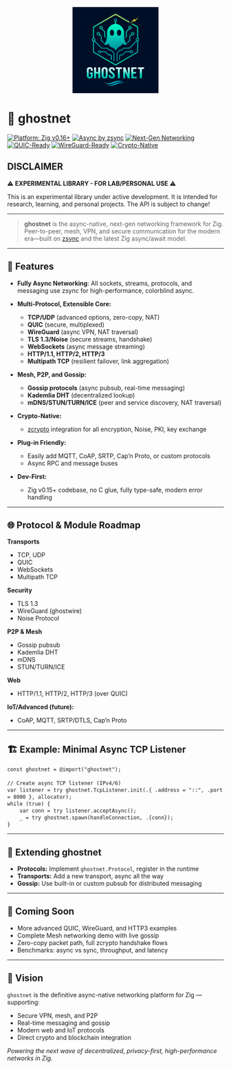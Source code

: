 <div align="center">
  <img src="assets/icons/ghostnet.png" alt="ghostnet logo" width="200">
</div>

# 👻 ghostnet

[![Platform: Zig v0.16+](https://img.shields.io/badge/zig-v0.16%2B-f7a41d?logo=zig\&logoColor=white)](https://ziglang.org/)
[![Async by zsync](https://img.shields.io/badge/async-zsync%20runtime-blue?logo=zig\&logoColor=white)](https://github.com/ghostkellz/zsync)
[![Next-Gen Networking](https://img.shields.io/badge/next--gen-networking-informational)]()
[![QUIC-Ready](https://img.shields.io/badge/transport-QUIC-green?logo=quic)]()
[![WireGuard-Ready](https://img.shields.io/badge/vpn-wireguard-critical)]()
[![Crypto-Native](https://img.shields.io/badge/crypto-zcrypto-important?logo=keybase)]()

## DISCLAIMER

⚠️ **EXPERIMENTAL LIBRARY - FOR LAB/PERSONAL USE** ⚠️

This is an experimental library under active development. It is
intended for research, learning, and personal projects. The API is subject
to change!

---

> **ghostnet** is the async-native, next-gen networking framework for Zig.
> Peer-to-peer, mesh, VPN, and secure communication for the modern era—built on [zsync](https://github.com/ghostkellz/zsync) and the latest Zig async/await model.

---

## 🚀 Features

* **Fully Async Networking**: All sockets, streams, protocols, and messaging use zsync for high-performance, colorblind async.
* **Multi-Protocol, Extensible Core:**

  * **TCP/UDP** (advanced options, zero-copy, NAT)
  * **QUIC** (secure, multiplexed)
  * **WireGuard** (async VPN, NAT traversal)
  * **TLS 1.3/Noise** (secure streams, handshake)
  * **WebSockets** (async message streaming)
  * **HTTP/1.1, HTTP/2, HTTP/3**
  * **Multipath TCP** (resilient failover, link aggregation)
* **Mesh, P2P, and Gossip:**

  * **Gossip protocols** (async pubsub, real-time messaging)
  * **Kademlia DHT** (decentralized lookup)
  * **mDNS/STUN/TURN/ICE** (peer and service discovery, NAT traversal)
* **Crypto-Native:**

  * [zcrypto](https://github.com/ghostkellz/zcrypto) integration for all encryption, Noise, PKI, key exchange
* **Plug-in Friendly:**

  * Easily add MQTT, CoAP, SRTP, Cap’n Proto, or custom protocols
  * Async RPC and message buses
* **Dev-First:**

  * Zig v0.15+ codebase, no C glue, fully type-safe, modern error handling

---

## 🌐 Protocol & Module Roadmap

**Transports**

* TCP, UDP
* QUIC
* WebSockets
* Multipath TCP

**Security**

* TLS 1.3
* WireGuard (ghostwire)
* Noise Protocol

**P2P & Mesh**

* Gossip pubsub
* Kademlia DHT
* mDNS
* STUN/TURN/ICE

**Web**

* HTTP/1.1, HTTP/2, HTTP/3 (over QUIC)

**IoT/Advanced (future):**

* CoAP, MQTT, SRTP/DTLS, Cap’n Proto

---

## 🏗️ Example: Minimal Async TCP Listener

```zig
const ghostnet = @import("ghostnet");

// Create async TCP listener (IPv4/6)
var listener = try ghostnet.TcpListener.init(.{ .address = "::", .port = 8000 }, allocator);
while (true) {
    var conn = try listener.acceptAsync();
    _ = try ghostnet.spawn(handleConnection, .{conn});
}
```

---

## 🔌 Extending ghostnet

* **Protocols:** Implement `ghostnet.Protocol`, register in the runtime
* **Transports:** Add a new transport, async all the way
* **Gossip:** Use built-in or custom pubsub for distributed messaging

---

## 🚧 Coming Soon

* More advanced QUIC, WireGuard, and HTTP3 examples
* Complete Mesh networking demo with live gossip
* Zero-copy packet path, full zcrypto handshake flows
* Benchmarks: async vs sync, throughput, and latency

---

## 🌟 Vision

`ghostnet` is the definitive async-native networking platform for Zig — supporting:

* Secure VPN, mesh, and P2P
* Real-time messaging and gossip
* Modern web and IoT protocols
* Direct crypto and blockchain integration

*Powering the next wave of decentralized, privacy-first, high-performance networks in Zig.*

